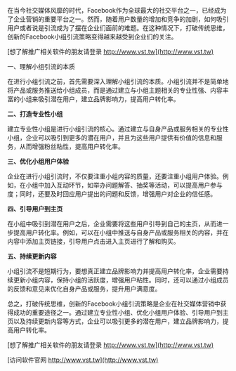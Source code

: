 在当今社交媒体风靡的时代，Facebook作为全球最大的社交平台之一，已经成为了企业营销的重要平台之一。然而，随着用户数量的增加和竞争的加剧，如何吸引用户或者说是引流成为了摆在企业们面前的难题。在这种情况下，打破传统思维，创新的Facebook小组引流策略变得越来越受到企业们的关注。

[想了解推广相关软件的朋友请登录 http://www.vst.tw](http://www.vst.tw)

一、理解小组引流的本质

在进行小组引流之前，首先需要深入理解小组引流的本质。小组引流并不是简单地将产品或服务推送给小组成员，而是通过建立与小组主题相关的专业性强、内容丰富的小组来吸引潜在用户，建立品牌影响力，提高用户转化率。

**二、打造专业性小组**

建立专业性小组是进行小组引流的核心。通过建立与自身产品或服务相关的专业性小组，企业可以吸引到更多的潜在用户，并且为这些用户提供有价值的信息和服务，从而增强粉丝粘性，提高用户转化率。

**三、优化小组用户体验**

企业在进行小组引流时，不仅要注重小组内容的质量，还要注重小组用户体验。例如，在小组中加入互动环节，如举办问题解答、抽奖等活动，可以提高用户参与度；同时，还要及时回应用户提出的问题和反馈，增强用户对企业的信任感。

**四、引导用户到主页**

在小组中吸引到潜在用户之后，企业需要将这些用户引导到自己的主页，从而进一步提高用户转化率。例如，可以在小组中推送与自身产品或服务相关的内容，并在内容中添加主页链接，引导用户点击进入主页进行了解和购买。

**五、持续更新内容**

小组引流不是短期行为，要想真正建立品牌影响力并提高用户转化率，企业需要持续更新小组内容，保持小组的活跃度，增强用户粘性。同时，还可以通过小组成员的反馈和意见来优化自身产品或服务，提升用户满意度。

总之，打破传统思维，创新的Facebook小组引流策略是企业在社交媒体营销中获得成功的重要途径之一。通过建立专业性小组、优化小组用户体验、引导用户到主页以及持续更新内容等方式，企业可以吸引更多的潜在用户，建立品牌影响力，提高用户转化率。

[想了解推广相关软件的朋友请登录 http://www.vst.tw](http://www.vst.tw)


[访问软件官网 http://www.vst.tw](http://www.vst.tw)
